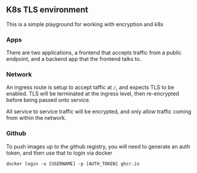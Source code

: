 ## K8s TLS environment

This is a simple playground for working with encryption and k8s

### Apps

There are two applications, a frontend that accepts traffic from a public endpoint, and a backend app that the frontend talks to.

### Network

An ingress route is setup to accept taffic at `/`, and expects TLS to be enabled. TLS will be terminated at the ingress level, then re-encrypted before being passed onto service.

All service to service traffic will be encrypted, and only allow traffic coming from within the network.

### Github

To push images up to the github registry, you will need to generate an auth token, and then use that to login via docker

    docker login -u [USERNAME] -p [AUTH_TOKEN] ghcr.io
